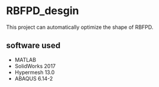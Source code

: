 # RBFPD_desgin
This project can automatically optimize the shape of RBFPD.

## software used
* MATLAB
* SolidWorks 2017
* Hypermesh 13.0
* ABAQUS 6.14-2
